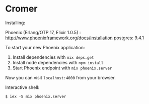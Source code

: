 # Cromer

Installing:

Phoenix (Erlang/OTP 17, Elixir 1.0.5) : http://www.phoenixframework.org/docs/installation
postgres: 9.4.1

To start your new Phoenix application:

1. Install dependencies with `mix deps.get`
2. Install node dependencies with `npm install`
3. Start Phoenix endpoint with `mix phoenix.server`

Now you can visit `localhost:4000` from your browser.

Interactive shell:

    $ iex -S mix phoenix.server
